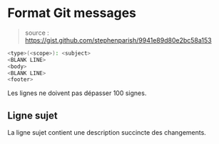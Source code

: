 # Format Git messages

> source : https://gist.github.com/stephenparish/9941e89d80e2bc58a153


```bash
<type>(<scope>): <subject>
<BLANK LINE>
<body>
<BLANK LINE>
<footer>
```

Les lignes ne doivent pas dépasser 100 signes.

## Ligne sujet
La ligne sujet contient une description succincte des changements.

<!--stackedit_data:
eyJoaXN0b3J5IjpbLTg0Mjg3NzM1XX0=
-->